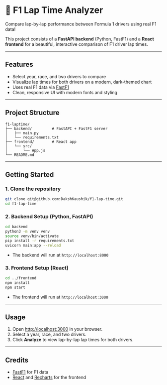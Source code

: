 # 🏁 F1 Lap Time Analyzer

Compare lap-by-lap performance between Formula 1 drivers using real F1 data!

This project consists of a **FastAPI backend** (Python, FastF1) and a **React frontend** for a beautiful, interactive comparison of F1 driver lap times.

---

## Features
- Select year, race, and two drivers to compare
- Visualize lap times for both drivers on a modern, dark-themed chart
- Uses real F1 data via [FastF1](https://theoehrly.github.io/Fast-F1/)
- Clean, responsive UI with modern fonts and styling

---

## Project Structure

```
f1-laptime/
├── backend/         # FastAPI + FastF1 server
│   ├── main.py
│   └── requirements.txt
├── frontend/        # React app
│   └── src/
│       └── App.js
└── README.md
```

---

## Getting Started

### 1. Clone the repository
```sh
git clone git@github.com:DakshKaushik/f1-lap-time.git
cd f1-lap-time
```

### 2. Backend Setup (Python, FastAPI)

```sh
cd backend
python3 -m venv venv
source venv/bin/activate
pip install -r requirements.txt
uvicorn main:app --reload
```
- The backend will run at `http://localhost:8000`

### 3. Frontend Setup (React)

```sh
cd ../frontend
npm install
npm start
```
- The frontend will run at `http://localhost:3000`

---

## Usage
1. Open [http://localhost:3000](http://localhost:3000) in your browser.
2. Select a year, race, and two drivers.
3. Click **Analyze** to view lap-by-lap lap times for both drivers.

---

## Credits
- [FastF1](https://theoehrly.github.io/Fast-F1/) for F1 data
- [React](https://react.dev/) and [Recharts](https://recharts.org/) for the frontend
